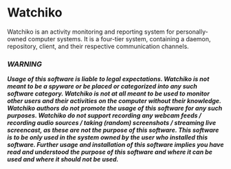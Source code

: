 # Watchiko

Watchiko is an activity monitoring and reporting system for personally-owned computer systems. It is a four-tier system, containing a daemon, repository, client, and their respective communication channels. 

### ___WARNING___
___Usage of this software is liable to legal expectations. 
Watchiko is not meant to be a spyware or be placed or categorized into any such software category. 
Watchiko is not at all meant to be used to monitor other users and their activities on the computer without their knowledge. 
Watchiko authors do not promote the usage of this software for any such purposes. 
Watchiko do not support recording any webcam feeds / recording audio sources / taking (random) screenshots / streaming live screencast, as these are not the purpose of this software.
This software is to be only used in the system owned by the user who installed this software.
Further usage and installation of this software implies you have read and understood the purpose of this software and where it can be used and where it should not be used.___
